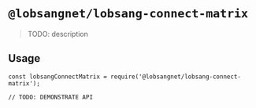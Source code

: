 # `@lobsangnet/lobsang-connect-matrix`

> TODO: description

## Usage

```
const lobsangConnectMatrix = require('@lobsangnet/lobsang-connect-matrix');

// TODO: DEMONSTRATE API
```
